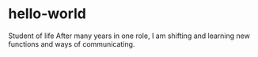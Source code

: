 # hello-world
Student of life
After many years in one role, I am shifting and learning new functions and ways of communicating.
